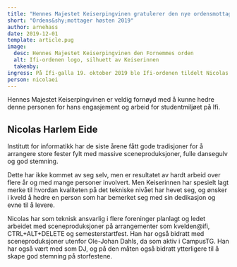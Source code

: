 ```yaml
---
title: "Hennes Majestet Keiserpingvinen gratulerer den nye ordensmottagernen for høsten 2019"
short: "Ordens&shy;mottager høsten 2019"
author: arnehass
date: 2019-12-01
template: article.pug
image:
  desc: Hennes Majestet Keiserpingvinen den Fornemmes orden
  alt: Ifi-ordenen logo, silhuett av Keiserinnen
  takenby:
ingress: På Ifi-galla 19. oktober 2019 ble Ifi-ordenen tildelt Nicolas Harlem Eide.
person: nicolaei
---
```


Hennes Majestet Keiserpingvinen er veldig fornøyd med å kunne hedre denne personen for hans engasjement og arbeid for studentmiljøet på Ifi.

## Nicolas Harlem Eide

Institutt for informatikk har de siste årene fått gode tradisjoner for å arrangere store fester fylt med massive sceneproduksjoner, fulle dansegulv og god stemning.

Dette har ikke kommet av seg selv, men er resultatet av hardt arbeid over flere år og med mange personer involvert. Men Keiserinnen har spesielt lagt merke til hvordan kvaliteten på det tekniske nivået har hevet seg, og ønsker i kveld å hedre en person som har bemerket seg med sin dedikasjon og evne til å levere.

Nicolas har som teknisk ansvarlig i flere foreninger planlagt og ledet arbeidet med sceneproduksjoner på arrangementer som kvelden@ifi, CTRL+ALT+DELETE og semesterstartfest. Han har også bidratt med sceneproduksjoner utenfor Ole-Johan Dahls, da som aktiv i CampusTG. Han har også vært med som DJ, og på den måten også bidratt ytterligere til å skape god stemning på storfestene.

